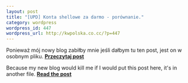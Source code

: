 ```yaml
--- 
layout: post
title: "[UPD] Konta shellowe za darmo - porównanie."
category: wordpress
wordpress_id: 447
wordpress_url: http://kwpolska.co.cc/?p=447
---
```

Ponieważ mój nowy blog zabiłby mnie jeśli dałbym tu ten post, jest on w osobnym pliku. **[Przeczytaj post][1]**

Because my new blog would kill me if I would put this post here, it's in another file. **[Read the post][1]**

 [1]: /blog-content/shell.html
